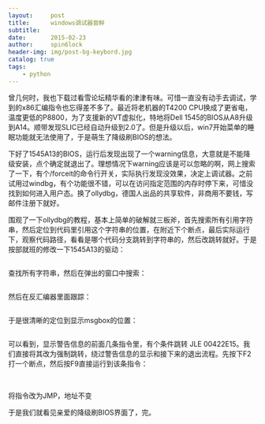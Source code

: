```yaml
---
layout:     post
title:      windows调试器尝鲜
subtitle:   
date:       2015-02-23
author:     spin6lock
header-img: img/post-bg-keybord.jpg
catalog: true
tags:
    - python
---
```

曾几何时，我也下载过看雪论坛精华看的津津有味。可惜一直没有动手去调试，学到的x86汇编指令也忘得差不多了。最近将老机器的T4200 CPU换成了更省电，温度更低的P8800，为了支援新的VT虚拟化，特地将Dell 1545的BIOS从A8升级到A14。顺带发现SLIC已经自动升级到2.0了。但是升级以后，win7开始菜单的睡眠功能就无法使用了，于是萌生了降级刷BIOS的想法。

下好了1545A13的BIOS，运行后发现出现了一个warning信息，大意就是不能降级安装，点个确定就退出了。理想情况下warning应该是可以忽略的啊，网上搜索了一下，有个/forceit的命令行开关，实际执行发现没效果，决定上调试器。之前试用过windbg，有个功能很不错，可以在访问指定范围的内存时停下来，可惜没找到如何进入用户态。换了ollydbg，德国人出品的共享软件，非商用不要钱，写邮件注册下就好。

围观了一下ollydbg的教程，基本上简单的破解就三板斧，首先搜索所有引用字符串，然后定位到代码里引用这个字符串的位置，在附近下个断点，最后实际运行下，观察代码路径，看看是哪个代码分支跳转到字符串的，然后改跳转就好。于是按部就班的修改一下1545A13的驱动：

<img src="http://images.cnitblog.com/blog/90397/201502/231715085804988.png" alt="" />

查找所有字符串，然后在弹出的窗口中搜索：

<img src="http://images.cnitblog.com/blog/90397/201502/231716058303631.png" alt="" />

然后在反汇编器里面跟踪：

<img src="http://images.cnitblog.com/blog/90397/201502/231713532685931.png" alt="" />

于是很清晰的定位到显示msgbox的位置：

<img src="http://images.cnitblog.com/blog/90397/201502/231718305804209.png" alt="" />

可以看到，显示警告信息的前面几条指令里，有个条件跳转 JLE 00422E15。我们直接将其改为强制跳转，绕过警告信息的显示和接下来的退出流程。先按下F2打一个断点，然后按F9直接运行到该条指令：

<img src="http://images.cnitblog.com/blog/90397/201502/231722412364565.png" alt="" />

<img src="http://images.cnitblog.com/blog/90397/201502/231723391747066.png" alt="" />

将指令改为JMP，地址不变

于是我们就看见亲爱的降级刷BIOS界面了，完。

<img src="http://images.cnitblog.com/blog/90397/201502/231725321118395.png" alt="" />
